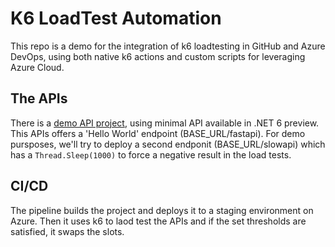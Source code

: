 # K6 LoadTest Automation

This repo is a demo for the integration of k6 loadtesting in GitHub and Azure DevOps, using both native k6 actions and custom scripts for leveraging Azure Cloud.

## The APIs

There is a [demo API project](./src/TestApi), using minimal API available in .NET 6 preview. This APIs offers a 'Hello World' endpoint (BASE_URL/fastapi). For demo pursposes, we'll try to deploy a second endponit (BASE_URL/slowapi) which has a ```Thread.Sleep(1000)``` to force a negative result in the load tests.

## CI/CD

The pipeline builds the project and deploys it to a staging environment on Azure. Then it uses k6 to laod test the APIs and if the set thresholds are satisfied, it swaps the slots.
